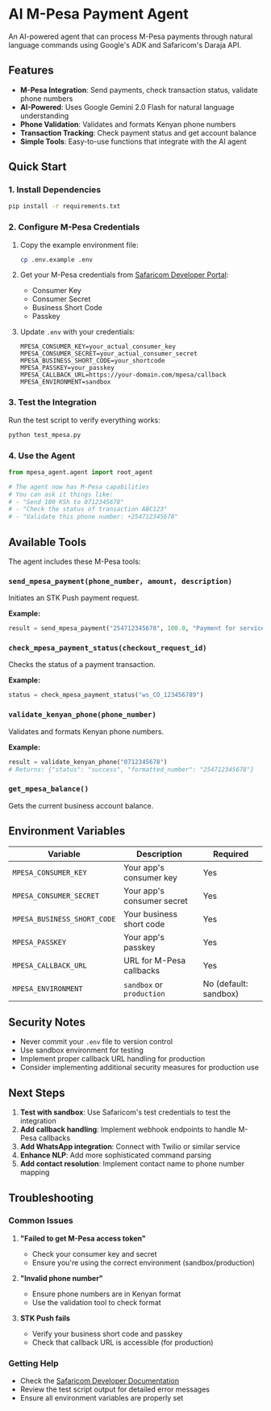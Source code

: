 # AI M-Pesa Payment Agent

An AI-powered agent that can process M-Pesa payments through natural language commands using Google's ADK and Safaricom's Daraja API.

## Features

- **M-Pesa Integration**: Send payments, check transaction status, validate phone numbers
- **AI-Powered**: Uses Google Gemini 2.0 Flash for natural language understanding
- **Phone Validation**: Validates and formats Kenyan phone numbers
- **Transaction Tracking**: Check payment status and get account balance
- **Simple Tools**: Easy-to-use functions that integrate with the AI agent

## Quick Start

### 1. Install Dependencies

```bash
pip install -r requirements.txt
```

### 2. Configure M-Pesa Credentials

1. Copy the example environment file:
   ```bash
   cp .env.example .env
   ```

2. Get your M-Pesa credentials from [Safaricom Developer Portal](https://developer.safaricom.co.ke/):
   - Consumer Key
   - Consumer Secret
   - Business Short Code
   - Passkey

3. Update `.env` with your credentials:
   ```env
   MPESA_CONSUMER_KEY=your_actual_consumer_key
   MPESA_CONSUMER_SECRET=your_actual_consumer_secret
   MPESA_BUSINESS_SHORT_CODE=your_shortcode
   MPESA_PASSKEY=your_passkey
   MPESA_CALLBACK_URL=https://your-domain.com/mpesa/callback
   MPESA_ENVIRONMENT=sandbox
   ```

### 3. Test the Integration

Run the test script to verify everything works:

```bash
python test_mpesa.py
```

### 4. Use the Agent

```python
from mpesa_agent.agent import root_agent

# The agent now has M-Pesa capabilities
# You can ask it things like:
# - "Send 100 KSh to 0712345678"
# - "Check the status of transaction ABC123"
# - "Validate this phone number: +254712345678"
```

## Available Tools

The agent includes these M-Pesa tools:

### `send_mpesa_payment(phone_number, amount, description)`
Initiates an STK Push payment request.

**Example:**
```python
result = send_mpesa_payment("254712345678", 100.0, "Payment for services")
```

### `check_mpesa_payment_status(checkout_request_id)`
Checks the status of a payment transaction.

**Example:**
```python
status = check_mpesa_payment_status("ws_CO_123456789")
```

### `validate_kenyan_phone(phone_number)`
Validates and formats Kenyan phone numbers.

**Example:**
```python
result = validate_kenyan_phone("0712345678")
# Returns: {"status": "success", "formatted_number": "254712345678"}
```

### `get_mpesa_balance()`
Gets the current business account balance.

## Environment Variables

| Variable | Description | Required |
|----------|-------------|----------|
| `MPESA_CONSUMER_KEY` | Your app's consumer key | Yes |
| `MPESA_CONSUMER_SECRET` | Your app's consumer secret | Yes |
| `MPESA_BUSINESS_SHORT_CODE` | Your business short code | Yes |
| `MPESA_PASSKEY` | Your app's passkey | Yes |
| `MPESA_CALLBACK_URL` | URL for M-Pesa callbacks | Yes |
| `MPESA_ENVIRONMENT` | `sandbox` or `production` | No (default: sandbox) |

## Security Notes

- Never commit your `.env` file to version control
- Use sandbox environment for testing
- Implement proper callback URL handling for production
- Consider implementing additional security measures for production use

## Next Steps

1. **Test with sandbox**: Use Safaricom's test credentials to test the integration
2. **Add callback handling**: Implement webhook endpoints to handle M-Pesa callbacks
3. **Add WhatsApp integration**: Connect with Twilio or similar service
4. **Enhance NLP**: Add more sophisticated command parsing
5. **Add contact resolution**: Implement contact name to phone number mapping

## Troubleshooting

### Common Issues

1. **"Failed to get M-Pesa access token"**
   - Check your consumer key and secret
   - Ensure you're using the correct environment (sandbox/production)

2. **"Invalid phone number"**
   - Ensure phone numbers are in Kenyan format
   - Use the validation tool to check format

3. **STK Push fails**
   - Verify your business short code and passkey
   - Check that callback URL is accessible (for production)

### Getting Help

- Check the [Safaricom Developer Documentation](https://developer.safaricom.co.ke/docs)
- Review the test script output for detailed error messages
- Ensure all environment variables are properly set
